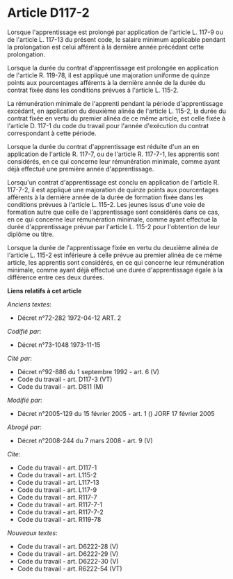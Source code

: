 # Article D117-2

Lorsque l'apprentissage est prolongé par application de l'article L. 117-9 ou de l'article L. 117-13 du présent code, le
salaire minimum applicable pendant la prolongation est celui afférent à la dernière année précédant cette prolongation.

Lorsque la durée du contrat d'apprentissage est prolongée en application de l'article R. 119-78, il est appliqué une
majoration uniforme de quinze points aux pourcentages afférents à la dernière année de la durée du contrat fixée dans les
conditions prévues à l'article L. 115-2.

La rémunération minimale de l'apprenti pendant la période d'apprentissage excédant, en application du deuxième alinéa de
l'article L. 115-2, la durée du contrat fixée en vertu du premier alinéa de ce même article, est celle fixée à l'article D.
117-1 du code du travail pour l'année d'exécution du contrat correspondant à cette période.

Lorsque la durée du contrat d'apprentissage est réduite d'un an en application de l'article R. 117-7, ou de l'article R.
117-7-1, les apprentis sont considérés, en ce qui concerne leur rémunération minimale, comme ayant déjà effectué une première
année d'apprentissage.

Lorsqu'un contrat d'apprentissage est conclu en application de l'article R. 117-7-2, il est appliqué une majoration de quinze
points aux pourcentages afférents à la dernière année de la durée de formation fixée dans les conditions prévues à l'article
L. 115-2. Les jeunes issus d'une voie de formation autre que celle de l'apprentissage sont considérés dans ce cas, en ce qui
concerne leur rémunération minimale, comme ayant effectué la durée d'apprentissage prévue par l'article L. 115-2 pour
l'obtention de leur diplôme ou titre.

Lorsque la durée de l'apprentissage fixée en vertu du deuxième alinéa de l'article L. 115-2 est inférieure à celle prévue au
premier alinéa de ce même article, les apprentis sont considérés, en ce qui concerne leur rémunération minimale, comme ayant
déjà effectué une durée d'apprentissage égale à la différence entre ces deux durées.

**Liens relatifs à cet article**

_Anciens textes_:

  - Décret n°72-282 1972-04-12 ART. 2

_Codifié par_:

  - Décret n°73-1048 1973-11-15

_Cité par_:

  - Décret n°92-886 du 1 septembre 1992 - art. 6 (V)
  - Code du travail - art. D117-3 (VT)
  - Code du travail - art. D811 (M)

_Modifié par_:

  - Décret n°2005-129 du 15 février 2005 - art. 1 () JORF 17 février 2005

_Abrogé par_:

  - Décret n°2008-244 du 7 mars 2008 - art. 9 (V)

_Cite_:

  - Code du travail - art. D117-1
  - Code du travail - art. L115-2
  - Code du travail - art. L117-13
  - Code du travail - art. L117-9
  - Code du travail - art. R117-7
  - Code du travail - art. R117-7-1
  - Code du travail - art. R117-7-2
  - Code du travail - art. R119-78

_Nouveaux textes_:

  - Code du travail - art. D6222-28 (V)
  - Code du travail - art. D6222-29 (V)
  - Code du travail - art. D6222-30 (V)
  - Code du travail - art. R6222-54 (VT)
